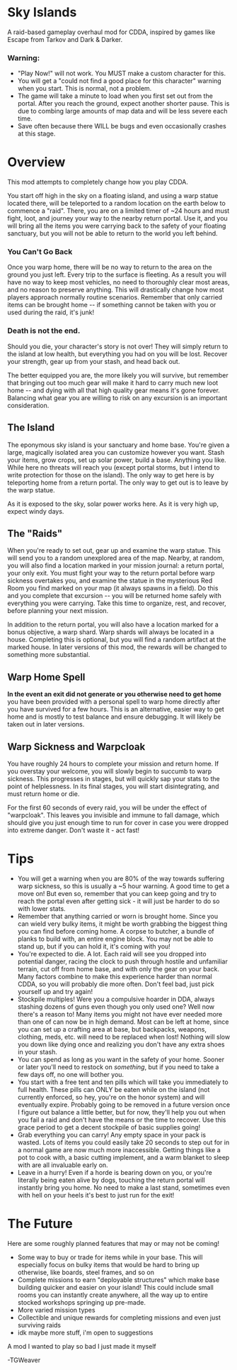 # Sky Islands
A raid-based gameplay overhaul mod for CDDA, inspired by games like Escape from Tarkov and Dark & Darker.
### Warning:
- "Play Now!" will not work. You MUST make a custom character for this.
- You will get a "could not find a good place for this character" warning when you start. This is normal, not a problem.
- The game will take a minute to load when you first set out from the portal. After you reach the ground, expect another shorter pause. This is due to combing large amounts of map data and will be less severe each time.
- Save often because there WILL be bugs and even occasionally crashes at this stage.

# Overview
This mod attempts to completely change how you play CDDA.

You start off high in the sky on a floating island, and using a warp statue located there, will be teleported to a random location on the earth below to commence a "raid". There, you are on a limited timer of ~24 hours and must fight, loot, and journey your way to the nearby return portal. Use it, and you will bring all the items you were carrying back to the safety of your floating sanctuary, but you will not be able to return to the world you left behind.
### You Can't Go Back
Once you warp home, there will be no way to return to the area on the ground you just left. Every trip to the surface is fleeting. As a result you will have no way to keep most vehicles, no need to thoroughly clear most areas, and no reason to preserve anything. This will drastically change how most players approach normally routine scenarios. Remember that only carried items can be brought home -- if something cannot be taken with you or used during the raid, it's junk!
### Death is not the end.
Should you die, your character's story is not over! They will simply return to the island at low health, but everything you had on you will be lost. Recover your strength, gear up from your stash, and head back out.

The better equipped you are, the more likely you will survive, but remember that bringing out too much gear will make it hard to carry much new loot home -- and dying with all that high quality gear means it's gone forever. Balancing what gear you are willing to risk on any excursion is an important consideration.

## The Island
The eponymous sky island is your sanctuary and home base. You're given a large, magically isolated area you can customize however you want. Stash your items, grow crops, set up solar power, build a base. Anything you like. While here no threats will reach you (except portal storms, but I intend to write protection for those on the island). The only way to get here is by teleporting home from a return portal. The only way to get out is to leave by the warp statue.

As it is exposed to the sky, solar power works here. As it is very high up, expect windy days.

## The "Raids"
When you're ready to set out, gear up and examine the warp statue. This will send you to a random unexplored area of the map. Nearby, at random, you will also find a location marked in your mission journal: a return portal, your only exit. You must fight your way to the return portal before warp sickness overtakes you, and examine the statue in the mysterious Red Room you find marked on your map (it always spawns in a field). Do this and you complete that excursion -- you will be returned home safely with everything you were carrying. Take this time to organize, rest, and recover, before planning your next mission.

In addition to the return portal, you will also have a location marked for a bonus objective, a warp shard. Warp shards will always be located in a house. Completing this is optional, but you will find a random artifact at the marked house. In later versions of this mod, the rewards will be changed to something more substantial.

## Warp Home Spell
**In the event an exit did not generate or you otherwise need to get home** you have been provided with a personal spell to warp home directly after you have survived for a few hours. This is an alternative, easier way to get home and is mostly to test balance and ensure debugging. It will likely be taken out in later versions. 

## Warp Sickness and Warpcloak
You have roughly 24 hours to complete your mission and return home. If you overstay your welcome, you will slowly begin to succumb to warp sickness. This progresses in stages, but will quickly sap your stats to the point of helplessness. In its final stages, you will start disintegrating, and must return home or die.

For the first 60 seconds of every raid, you will be under the effect of "warpcloak". This leaves you invisible and immune to fall damage, which should give you just enough time to run for cover in case you were dropped into extreme danger. Don't waste it - act fast!

# Tips
- You will get a warning when you are 80% of the way towards suffering warp sickness, so this is usually a ~5 hour warning. A good time to get a move on! But even so, remember that you can keep going and try to reach the portal even after getting sick - it will just be harder to do so with lower stats.
- Remember that anything carried or worn is brought home. Since you can wield very bulky items, it might be worth grabbing the biggest thing you can find before coming home. A corpse to butcher, a bundle of planks to build with, an entire engine block. You may not be able to stand up, but if you can hold it, it's coming with you!
- You're expected to die. A lot. Each raid will see you dropped into potential danger, racing the clock to push through hostile and unfamiliar terrain, cut off from home base, and with only the gear on your back. Many factors combine to make this experience harder than normal CDDA, so you will probably die more often. Don't feel bad, just pick yourself up and try again!
- Stockpile multiples! Were you a compulsive hoarder in DDA, always stashing dozens of guns even though you only used one? Well now there's a reason to! Many items you might not have ever needed more than one of can now be in high demand. Most can be left at home, since you can set up a crafting area at base, but backpacks, weapons, clothing, meds, etc. will need to be replaced when lost! Nothing will slow you down like dying once and realizing you don't have any extra shoes in your stash.
- You can spend as long as you want in the safety of your home. Sooner or later you'll need to restock on *something*, but if you need to take a few days off, no one will bother you.
- You start with a free tent and ten pills which will take you immediately to full health. These pills can ONLY be eaten while on the island (not currently enforced, so hey, you're on the honor system) and will eventually expire. Probably going to be removed in a future version once I figure out balance a little better, but for now, they'll help you out when you fail a raid and don't have the means or the time to recover. Use this grace period to get a decent stockpile of basic supplies going!
- Grab everything you can carry! Any empty space in your pack is wasted. Lots of items you could easily take 20 seconds to step out for in a normal game are now much more inaccessible. Getting things like a pot to cook with, a basic cutting implement, and a warm blanket to sleep with are all invaluable early on.
- Leave in a hurry! Even if a horde is bearing down on you, or you're literally being eaten alive by dogs, touching the return portal will instantly bring you home. No need to make a last stand, sometimes even with hell on your heels it's best to just run for the exit!

# The Future
Here are some roughly planned features that may or may not be coming!
- Some way to buy or trade for items while in your base. This will especially focus on bulky items that would be hard to bring up otherwise, like boards, steel frames, and so on
- Complete missions to earn "deployable structures" which make base building quicker and easier on your island! This could include small rooms you can instantly create anywhere, all the way up to entire stocked workshops springing up pre-made.
- More varied mission types
- Collectible and unique rewards for completing missions and even just surviving raids
- idk maybe more stuff, i'm open to suggestions


A mod I wanted to play so bad I just made it myself

-TGWeaver

